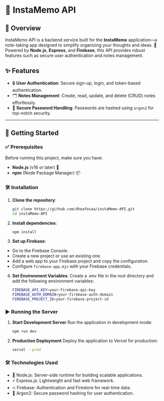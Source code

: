 # 📒 InstaMemo API

## 🌟 Overview
InstaMemo API is a backend service built for the **InstaMemo** application—a note-taking app designed to simplify organizing your thoughts and ideas. 📝 Powered by **Node.js**, **Express**, and **Firebase**, this API provides robust features such as secure user authentication and notes management.

## ✨ Features
- 🔒 **User Authentication**: Secure sign-up, login, and token-based authentication.
- 🗂️ **Notes Management**: Create, read, update, and delete (CRUD) notes effortlessly.
- 🔑 **Secure Password Handling**: Passwords are hashed using `argon2` for top-notch security.

---

## 🚀 Getting Started

### ✅ Prerequisites
Before running this project, make sure you have:
- **Node.js** (v16 or later) 🌳
- **npm** (Node Package Manager) 📦

### 🛠️ Installation
1. **Clone the repository**:
   ```bash
   git clone https://github.com/dheafesaa/instaMemo-API.git
   cd instaMemo-API
2. **Install dependencies**:
   ```bash
   npm install
3. **Set up Firebase**:
- Go to the Firebase Console.
- Create a new project or use an existing one.
- Add a web app to your Firebase project and copy the configuration.
- Configure `firebase-app.mjs` with your Firebase credentials.
4. **Set Environment Variables**:
Create a .env file in the root directory and add the following environment variables:
   ```bash
   FIREBASE_API_KEY=your-firebase-api-key
   FIREBASE_AUTH_DOMAIN=your-firebase-auth-domain
   FIREBASE_PROJECT_ID=your-firebase-project-id

### ▶️ Running the Server
1. **Start Development Server**
Run the application in development mode:
   ```bash
   npm run dev
2. **Production Deployment**
Deploy the application to Vercel for production:
   ```bash
   vercel --prod

### 🛠️ Technologies Used
- 🌳 Node.js: Server-side runtime for building scalable applications.
- ⚡ Express.js: Lightweight and fast web framework.
- 🔥 Firebase: Authentication and Firestore for real-time data.
- 🔑 Argon2: Secure password hashing for user authentication.
